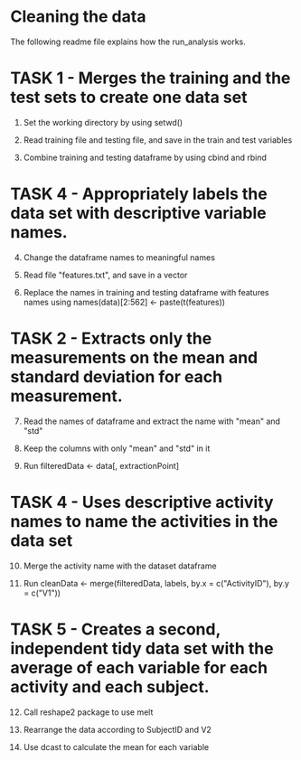 Cleaning the data 
============

The following readme file explains how the run_analysis works. 

# TASK 1 - Merges the training and the test sets to create one data set

1. Set the working directory by using setwd()

2. Read training file and testing file, and save in the train and test variables 

3. Combine training and testing dataframe by using cbind and rbind 


# TASK 4 - Appropriately labels the data set with descriptive variable names. 

4. Change the dataframe names to meaningful names

5. Read file "features.txt", and save in a vector 

6. Replace the names in training and testing dataframe with features names using names(data)[2:562] <- paste(t(features))


# TASK 2 - Extracts only the measurements on the mean and standard deviation for each measurement. 

7. Read the names of dataframe and extract the name with "mean" and "std" 

8. Keep the columns with only "mean" and "std" in it 

9. Run filteredData <- data[, extractionPoint]

# TASK 4 - Uses descriptive activity names to name the activities in the data set

10. Merge the activity name with the dataset dataframe 

11. Run cleanData <- merge(filteredData, labels, by.x = c("ActivityID"), by.y = c("V1"))

# TASK 5 - Creates a second, independent tidy data set with the average of each variable for each activity and each subject.

12. Call reshape2 package to use melt 

13. Rearrange the data according to SubjectID and V2 

14. Use dcast to calculate the mean for each variable




